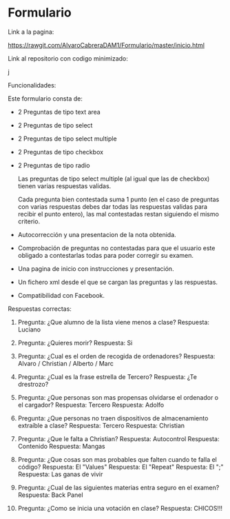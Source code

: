 # Formulario

Link a la pagina: 

https://rawgit.com/AlvaroCabreraDAM1/Formulario/master/inicio.html

Link al repositorio con codigo minimizado:

j

Funcionalidades:

Este formulario consta de: 

- 2 Preguntas de tipo text area 
- 2 Preguntas de tipo select 
- 2 Preguntas de tipo select multiple 
- 2 Preguntas de tipo checkbox 
- 2 Preguntas de tipo radio 

  Las preguntas de tipo select multiple (al igual que las de checkbox) tienen varias respuestas validas. 

  Cada pregunta bien contestada suma 1 punto (en el caso de preguntas con varias respuestas debes dar todas las respuestas validas para
  recibir el punto entero), las mal contestadas restan siguiendo el mismo criterio.

- Autocorrección y una presentacion de la nota obtenida.

- Comprobación de preguntas no contestadas para que el usuario este obligado a contestarlas todas para poder corregir su examen.

- Una pagina de inicio con instrucciones y presentación.

- Un fichero xml desde el que se cargan las preguntas y las respuestas.

- Compatibilidad con Facebook.

Respuestas correctas:

  1. Pregunta: ¿Que alumno de la lista viene menos a clase?
     Respuesta: Luciano

  2. Pregunta: ¿Quieres morir?
     Respuesta: Si

  3. Pregunta: ¿Cual es el orden de recogida de ordenadores?</title>
		 Respuesta: Alvaro / Christian / Alberto / Marc

  4. Pregunta: ¿Cual es la frase estrella de Tercero?
     Respuesta: ¿Te drestrozo?

  5. Pregunta: ¿Que personas son mas propensas olvidarse el ordenador o el cargador?
     Respuesta: Tercero
     Respuesta: Adolfo

  6. Pregunta: ¿Que personas no traen dispositivos de almacenamiento extraíble a clase?
     Respuesta: Tercero
     Respuesta: Christian

  7. Pregunta: ¿Que le falta a Christian? 
     Respuesta: Autocontrol
     Respuesta: Contenido
     Respuesta: Mangas

  8. Pregunta: ¿Que cosas son mas probables que falten cuando te falla el código?
     Respuesta: El "Values" 
     Respuesta: El "Repeat"
     Respuesta: El ";"
     Respuesta: Las ganas de vivir

  9. Pregunta: ¿Cual de las siguientes materias entra seguro en el examen?
     Respuesta: Back Panel

  10. Pregunta: ¿Como se inicia una votación en clase?
      Respuesta: CHICOS!!!
